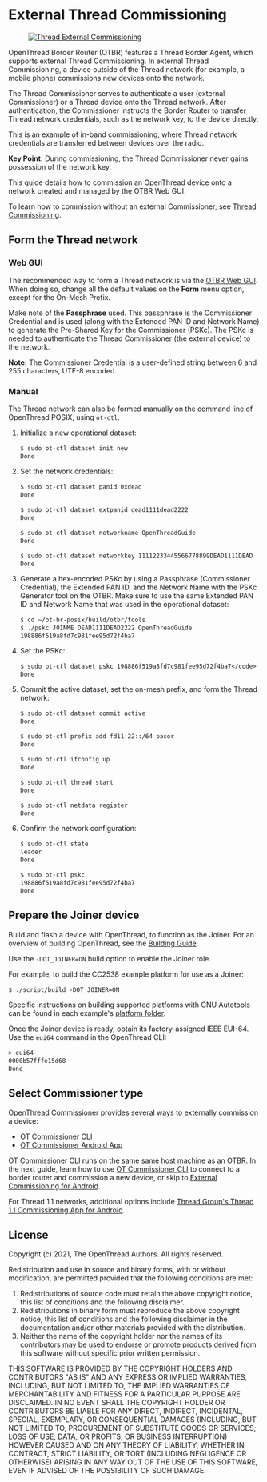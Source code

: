 # External Thread Commissioning

<figure class="attempt-right">
<a href="../images/thread-commissioning.png"><img src="../images/thread-commissioning.png" srcset="../images/thread-commissioning.png 1x, ../images/thread-commissioning_2x.png 2x" border="0" alt="Thread External Commissioning" /></a>
</figure>

OpenThread Border Router (OTBR) features a Thread Border Agent, which supports
external Thread Commissioning. In external Thread Commissioning, a device
outside of the Thread network (for example, a mobile phone) commissions new
devices onto the network.

The Thread Commissioner serves to authenticate a user (external Commissioner) or
a Thread device onto the Thread network. After authentication, the Commissioner
instructs the Border Router to transfer Thread network credentials, such as the
network key, to the device directly.

This is an example of in-band commissioning, where Thread network credentials
are transferred between devices over the radio.

**Key Point:** During commissioning, the Thread Commissioner never gains
possession of the network key.

This guide details how to commission an OpenThread device onto a network created
and managed by the OTBR Web GUI. 

To learn how to commission without an external Commissioner, see
[Thread Commissioning](/guides/build/commissioning).

## Form the Thread network

### Web GUI

The recommended way to form a Thread network is via the [OTBR Web
GUI](https://openthread.io/guides/border-router/web-gui). When doing so, change
all the default values on the **Form** menu option, except for the On-Mesh
Prefix.

Make note of the **Passphrase** used. This passphrase is the Commissioner
Credential and is used (along with the Extended PAN ID and Network Name) to
generate the Pre-Shared Key for the Commissioner (PSKc). The PSKc is needed to
authenticate the Thread Commissioner (the external device) to the network.

**Note:** The Commissioner Credential is a user-defined string between 6
and 255 characters, UTF-8 encoded.

### Manual

The Thread network can also be formed manually on the command line of
OpenThread POSIX, using `ot-ctl`.

1.  Initialize a new operational dataset:

    ``` 
    $ sudo ot-ctl dataset init new
    Done
    ```
   
1.  Set the network credentials:

    ```  
    $ sudo ot-ctl dataset panid 0xdead
    Done
    ```
        
    ```
    $ sudo ot-ctl dataset extpanid dead1111dead2222
    Done
    ```
        
    ```
    $ sudo ot-ctl dataset networkname OpenThreadGuide
    Done
    ```
    
    ```       
    $ sudo ot-ctl dataset networkkey 11112233445566778899DEAD1111DEAD
    Done
    ```

1.  Generate a hex-encoded PSKc by using a Passphrase (Commissioner Credential),
    the Extended PAN ID, and the Network Name with the PSKc Generator tool on
    the OTBR. Make sure to use the same Extended PAN ID and Network Name that
    was used in the operational dataset:
    
    ```
    $ cd ~/ot-br-posix/build/otbr/tools
    $ ./pskc J01NME DEAD1111DEAD2222 OpenThreadGuide
    198886f519a8fd7c981fee95d72f4ba7
    ```
    
1.  Set the PSKc:

    ```
    $ sudo ot-ctl dataset pskc 198886f519a8fd7c981fee95d72f4ba7</code>
    Done
    ```
    
1.  Commit the active dataset, set the on-mesh prefix, and form the Thread
    network:

    ```
    $ sudo ot-ctl dataset commit active
    Done
    ```

    ```
    $ sudo ot-ctl prefix add fd11:22::/64 pasor
    Done
    ```
    
    ```
    $ sudo ot-ctl ifconfig up
    Done 
    ```

    ```
    $ sudo ot-ctl thread start
    Done
    ```
    
    ```
    $ sudo ot-ctl netdata register
    Done
    ```
    
1.  Confirm the network configuration:

    ```
    $ sudo ot-ctl state
    leader
    Done
    ```
    
    ```
    $ sudo ot-ctl pskc
    198886f519a8fd7c981fee95d72f4ba7
    Done
    ```

## Prepare the Joiner device

Build and flash a device with OpenThread, to function as the Joiner. For an
overview of building OpenThread, see the [Building Guide](../build/index.md).

Use the `-DOT_JOINER=ON` build option to enable the Joiner role.

For example, to build the CC2538 example platform for use as a Joiner:

```
$ ./script/build -DOT_JOINER=ON
```

Specific instructions on building supported platforms with GNU Autotools can be
found in each example's
[platform folder](https://github.com/openthread/openthread/tree/master/examples/platforms).

Once the Joiner device is ready, obtain its factory-assigned IEEE EUI-64. Use
the `eui64` command in the OpenThread CLI:

```
> eui64
0000b57fffe15d68
Done
```

## Select Commissioner type

[OpenThread Commissioner](https://openthread.io/guides/commissioner) provides several ways
to externally commission a device:

* [OT Commissioner CLI](https://openthread.io/guides/commissioner/build) 
* [OT Commissioner Android App](https://github.com/openthread/ot-commissioner/tree/master/android)

OT Commissioner CLI runs on the same same host machine as an OTBR. In the next
guide, learn how to use [OT Commissioner CLI](ot-commissioner-cli.md) to connect
to a border router and commission a new device, or skip to [External
Commissioning for Android](ot-commissioner-andriod.md).

For Thread 1.1 networks, additional options include [Thread Group's Thread 1.1
Commissioning App for Android](#temp).

## License

Copyright (c) 2021, The OpenThread Authors.
All rights reserved.

Redistribution and use in source and binary forms, with or without
modification, are permitted provided that the following conditions are met:
1. Redistributions of source code must retain the above copyright
   notice, this list of conditions and the following disclaimer.
2. Redistributions in binary form must reproduce the above copyright
   notice, this list of conditions and the following disclaimer in the
   documentation and/or other materials provided with the distribution.
3. Neither the name of the copyright holder nor the
   names of its contributors may be used to endorse or promote products
   derived from this software without specific prior written permission.

THIS SOFTWARE IS PROVIDED BY THE COPYRIGHT HOLDERS AND CONTRIBUTORS "AS IS"
AND ANY EXPRESS OR IMPLIED WARRANTIES, INCLUDING, BUT NOT LIMITED TO, THE
IMPLIED WARRANTIES OF MERCHANTABILITY AND FITNESS FOR A PARTICULAR PURPOSE
ARE DISCLAIMED. IN NO EVENT SHALL THE COPYRIGHT HOLDER OR CONTRIBUTORS BE
LIABLE FOR ANY DIRECT, INDIRECT, INCIDENTAL, SPECIAL, EXEMPLARY, OR
CONSEQUENTIAL DAMAGES (INCLUDING, BUT NOT LIMITED TO, PROCUREMENT OF
SUBSTITUTE GOODS OR SERVICES; LOSS OF USE, DATA, OR PROFITS; OR BUSINESS
INTERRUPTION) HOWEVER CAUSED AND ON ANY THEORY OF LIABILITY, WHETHER IN
CONTRACT, STRICT LIABILITY, OR TORT (INCLUDING NEGLIGENCE OR OTHERWISE)
ARISING IN ANY WAY OUT OF THE USE OF THIS SOFTWARE, EVEN IF ADVISED OF THE
POSSIBILITY OF SUCH DAMAGE.

